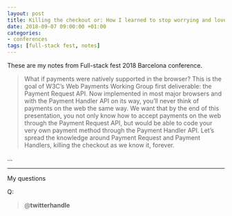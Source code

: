 ```yaml
---
layout: post
title: Killing the checkout or: How I learned to stop worrying and love Payment Request - Krystian Czesak - Full-stack Fest 2018
date: 2018-09-07 09:00:00 +01:00
categories:
- conferences
tags: [full-stack fest, notes]
---
```


These are my notes from Full-stack fest 2018 Barcelona conference.

> What if payments were natively supported in the browser? This is the goal of W3C’s Web Payments Working Group first deliverable: the Payment Request API.
> Now implemented in most major browsers and with the Payment Handler API on its way, you’ll never think of payments on the web the same way. We want that by the end of this presentation, you not only know how to accept payments on the web through the Payment Request API, but would be able to code your very own payment method through the Payment Handler API.
> Let’s spread the knowledge around Payment Request and Payment Handlers, killing the checkout as we know it, forever.

...

---

My questions

Q: 

> @__twitterhandle__